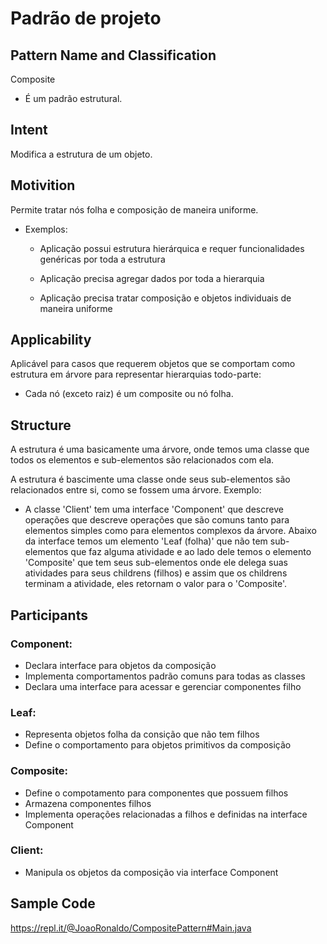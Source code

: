 # Padrão de projeto

## Pattern Name and Classification
  Composite
  - É um padrão estrutural.
## Intent
 Modifica a estrutura de um objeto.
## Motivition
  Permite tratar nós folha e composição de maneira uniforme.
  - Exemplos:
    - Aplicação possui estrutura hierárquica e requer funcionalidades genéricas por toda a estrutura

    - Aplicação precisa agregar dados por toda a hierarquia

    - Aplicação precisa tratar composição e objetos individuais de maneira uniforme
    
## Applicability
  Aplicável para casos que requerem objetos que se comportam como estrutura em árvore para representar hierarquias todo-parte:
  - Cada nó (exceto raiz) é um composite ou nó folha.
## Structure
  A estrutura é uma basicamente uma árvore, onde temos uma classe que todos os elementos e sub-elementos são relacionados com ela.
  
  A estrutura é bascimente uma classe onde seus sub-elementos são relacionados entre si, como se fossem uma árvore. Exemplo:
   - A classe 'Client' tem uma interface 'Component' que descreve operações que descreve operações que são comuns tanto para elementos simples como para elementos complexos da árvore. Abaixo da interface temos um elemento 'Leaf (folha)' que não tem sub-elementos que faz alguma atividade e ao lado dele temos o elemento 'Composite' que tem seus sub-elementos onde ele delega suas atividades para seus childrens (filhos) e assim que os childrens terminam a atividade, eles retornam o valor para o 'Composite'.
## Participants
 ### Component:
  - Declara interface para objetos da composição
  - Implementa comportamentos padrão comuns para todas as classes
  - Declara uma interface para acessar e gerenciar componentes filho

### Leaf: 
  - Representa objetos folha da consição que não tem filhos
  - Define o comportamento para objetos primitivos da composição

### Composite: 
  - Define o compotamento para componentes que possuem filhos
  - Armazena componentes filhos 
  - Implementa operações relacionadas a filhos e definidas na interface Component

### Client:
  - Manipula os objetos da composição via interface Component


## Sample Code
  https://repl.it/@JoaoRonaldo/CompositePattern#Main.java

